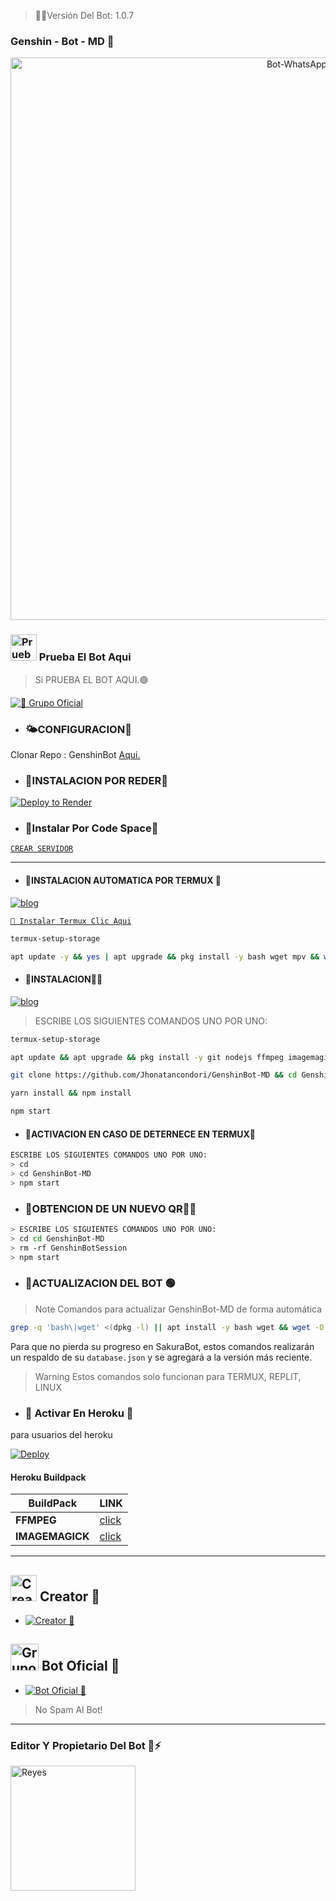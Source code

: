 > 🚩🧿Versión Del Bot: 1.0.7

###  Genshin - Bot - MD 🌸
<p align="center">
<img src="https://i.postimg.cc/zv729qy4/Whats-App-Image-2024-04-13-at-06-51-33.jpg" alt="Bot-WhatsApp" width="900"/>
</p>

### <img src="https://i.pinimg.com/originals/19/80/6e/19806e91932e6054965fc83b85241270.gif" alt="Prueba El Bot Aqui" width="42" height="42"> Prueba El Bot Aqui

> Si PRUEBA EL BOT AQUI.🟢

<a href="https://chat.whatsapp.com/LanHD8UFzz35hBwxoyhgin"><img alt="📍 Grupo Oficial" src="https://img.shields.io/badge/Grupo-Oficial-25D366?style=for-the-badge&logo=whatsapp&logoColor=white"/></a>


- ### 🌤CONFIGURACION🧩
 Clonar Repo : GenshinBot [Aqui.](https://github.com/Jhonatancondori/GenshinBot-MD.git/fork)

   
  
- ### 🧸INSTALACION POR REDER🧩

[![Deploy to Render](https://render.com/images/deploy-to-render-button.svg)](https://dashboard.render.com/blueprint/new?repo=https%3A%2F%2Fgithub.com%2diegojadibot%2FSakuraBotLite-MD) 

- ### 📍Instalar Por Code Space🧸

[`CREAR SERVIDOR`](https://github.com/codespaces/new?skip_quickstart=true&machine=basicLinux32gb&repo=738341999&ref=main&geo=UsEast)
***

- #### 📍INSTALACION AUTOMATICA POR TERMUX 🧸

[![blog](https://img.shields.io/badge/Instalacion-Automatica-FF0000?style=for-the-badge&logo=youtube&logoColor=white)
](https://youtu.be/X-wQbVhLb8w?si=UdP9uM5SPFRY75nU)

[`🧩 Instalar Termux Clic Aqui`](https://www.mediafire.com/file/3hsvi3xkpq3a64o/termux_118.apk/file)
 
```bash
termux-setup-storage
```

```bash
apt update -y && yes | apt upgrade && pkg install -y bash wget mpv && wget -O - https://github.com/Jhonatancondori/GenshinBot-MD/master/sakura.sh | bash
```

- #### 📍INSTALACION👨‍💻

[![blog](https://img.shields.io/badge/Instalacion-Manual-FF0000?style=for-the-badge&logo=youtube&logoColor=white)
](https://youtu.be/9-v4XwMTJYE?si=STdO2GwZR1GAmXfA)

> ESCRIBE LOS SIGUIENTES COMANDOS UNO POR UNO:

```bash
termux-setup-storage
```
```bash
apt update && apt upgrade && pkg install -y git nodejs ffmpeg imagemagick yarn
```
```bash
git clone https://github.com/Jhonatancondori/GenshinBot-MD && cd GenshinBot-MD
```
```bash
yarn install && npm install
```
```bash
npm start
```

- #### 📍ACTIVACION EN CASO DE DETERNECE EN TERMUX🧸
```bash
ESCRIBE LOS SIGUIENTES COMANDOS UNO POR UNO:
> cd 
> cd GenshinBot-MD
> npm start
```

- ### 📍OBTENCION DE UN NUEVO QR👨‍💻 
```bash
> ESCRIBE LOS SIGUIENTES COMANDOS UNO POR UNO:
> cd cd GenshinBot-MD
> rm -rf GenshinBotSession
> npm start
```
- ### 📍ACTUALIZACION DEL BOT 🟢
> Note Comandos para actualizar GenshinBot-MD de forma automática
```bash
grep -q 'bash\|wget' <(dpkg -l) || apt install -y bash wget && wget -O - https://raw.githubusercontent.com/Jhonatancondori/GenshinBot-MD/master/update.sh | bash
```
Para que no pierda su progreso en SakuraBot, estos comandos realizarán un respaldo de su `database.json` y se agregará a la versión más reciente.

> Warning Estos comandos solo funcionan para TERMUX, REPLIT, LINUX

- ### 📍 Activar En Heroku 🚀
para usuarios del heroku

[![Deploy](https://www.herokucdn.com/deploy/button.svg)](https://heroku.com/deploy?template=https://github.com/Jhonatancondori/GenshinBot-MD)

#### Heroku Buildpack
| BuildPack | LINK |
|--------|--------|
| **FFMPEG** |[click](https://github.com/jonathanong/heroku-buildpack-ffmpeg-latest) |
| **IMAGEMAGICK** | [click](https://github.com/DuckyTeam/heroku-buildpack-imagemagick) |

***


## <img src="https://i.pinimg.com/originals/19/80/6e/19806e91932e6054965fc83b85241270.gif" alt="Creator 🧸" width="42" height="42"> Creator 🧸

* <a href="https://wa.me/59162812796"><img alt="Creator 🧸" src="https://img.shields.io/badge/Reyes - Creator🧸-25D366?style=for-the-badge&logo=whatsapp&logoColor=white"/></a>


## <img src="https://static.wikia.nocookie.net/nyancat/images/d/d3/Nyan-cat.gif/revision/latest/scale-to-width-down/400?cb=20131231222500&path-prefix=es" alt="Grupo" width="45" height="43"> Bot Oficial 📍

* <a href="https://wa.me/59175409126?text=!menu"><img alt="Bot Oficial 📍" src="https://img.shields.io/badge/Bot - Oficial📍-25D366?style=for-the-badge&logo=whatsapp&logoColor=white"/></a>

> No Spam Al Bot!
---------

### Editor Y Propietario Del Bot 🌹⚡️
<a
href="https://github.com/Rf-reyes-5345"><img src="https://github.com/Jhonatancondori.png" width="200" height="200" alt="Reyes"/></a>


